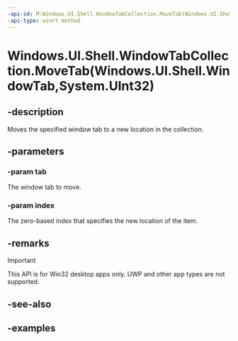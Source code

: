 ```yaml
---
-api-id: M:Windows.UI.Shell.WindowTabCollection.MoveTab(Windows.UI.Shell.WindowTab,System.UInt32)
-api-type: winrt method
---
```


# Windows.UI.Shell.WindowTabCollection.MoveTab(Windows.UI.Shell.WindowTab,System.UInt32)

<!--
public void MoveTab (Windows.UI.Shell.WindowTab tab, uint index);
-->

## -description

Moves the specified window tab to a new location in the collection.

## -parameters

### -param tab

The window tab to move.

### -param index

The zero-based index that specifies the new location of the item.

## -remarks

> [!IMPORTANT]
> This API is for Win32 desktop apps only. UWP and other app types are not supported.

## -see-also

## -examples
